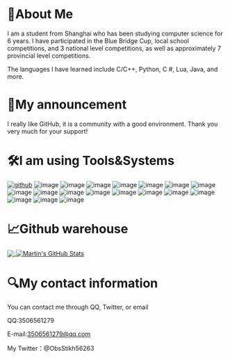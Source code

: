 # 📜About Me
I am a student from Shanghai who has been studying computer science for 6 years. I have participated in the Blue Bridge Cup, local school competitions, and 3 national level competitions, as well as approximately 7 provincial level competitions.

The languages I have learned include C/C++, Python, C #, Lua, Java, and more.

# 🧬My announcement
I really like GitHub, it is a community with a good environment. Thank you very much for your support!

# 🛠I am using Tools&Systems
[![github](https://img.shields.io/badge/dynamic/json?label=GitHub&suffix=%20followers&query=%24.data.totalSubs&url=https%3A%2F%2Fapi.spencerwoo.com%2Fsubstats%2F%3Fsource%3Dgithub%26queryKey%3DXYSlime&labelColor=282c34&color=009f8f&logo=github&longCache=true)](https://github.com/whitefoxlinux)
![image](https://img.shields.io/badge/Windows-C/C++-blue)
![image](https://img.shields.io/badge/Linux-C/C++-blue)
![image](https://img.shields.io/badge/Linux-ssh)
![image](https://img.shields.io/badge/Windows-IDA_Pro-blue)
![image](https://img.shields.io/badge/Raspberry_Pi-4B-blue)
![image](https://img.shields.io/badge/Windows-Devcpp-blue)
![image](https://img.shields.io/badge/Windows-git-blue)
![image](https://img.shields.io/badge/Linux-git-blue)
![image](https://img.shields.io/badge/Linux-vim-blue)
![image](https://img.shields.io/badge/Linux-Sqlmap-blue)
![image](https://img.shields.io/badge/Linux-Msf-blue)
![image](https://img.shields.io/badge/Windows-blue)
![image](https://img.shields.io/badge/Raspberry_Pi-4B-blue)
![image](https://img.shields.io/badge/Linux-sysctl-blue)
![image](https://img.shields.io/badge/CentOS-tuned-blue)
![image](https://img.shields.io/badge/Linux-sysctlconf-blue)
![image](https://img.shields.io/badge/Linux-grub_customizer-blue)
![image](https://img.shields.io/badge/Linux-kernelcare-blue)

# 📈Github warehouse
<a href="https://github.com/WhiteFoxLinux/">
  <img align="center" src="https://github-readme-stats.vercel.app/api/top-langs/?username=WhiteFoxLinux&hide=python,html,tex&title_color=ffffff&text_color=c9cacc&icon_color=2bbc8a&bg_color=1d1f21&langs_count=3" />
</a>
<a href="https://github.com/WhiteFoxLinux/WhiteFoxLinux">
  <img align="center" src="https://github-readme-stats.vercel.app/api?username=WhiteFoxLinux&show_icons=true&line_height=27&count_private=true&title_color=ffffff&text_color=c9cacc&icon_color=2bbc8a&bg_color=1d1f21" alt="Martin's GitHub Stats" />
</a>




# 🔍My contact information

You can contact me through QQ, Twitter, or email

QQ:3506561279

E-mail:3506561279@qq.com

My Twitter：@ObsStikh56263
